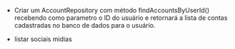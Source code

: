  - Criar um AccountRepository com método findAccountsByUserId() 
 recebendo como parametro o ID do usuário e retornará a lista de 
 contas cadastradas no banco de dados para o usuário.

 - listar sociais midias

